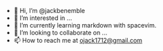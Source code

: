 - 👋 Hi, I’m @jackbenemble
- 👀 I’m interested in ...
- 🌱 I’m currently learning markdown with spacevim.
- 💞️ I’m looking to collaborate on ...
- 📫 How to reach me  at ojack1712@gmail.com

<!---
jackbenemble/jackbenemble is a ✨ special ✨ repository because its `README.md` (this file) appears on your GitHub profile.
You can click the Preview link to take a look at your changes.
--->
